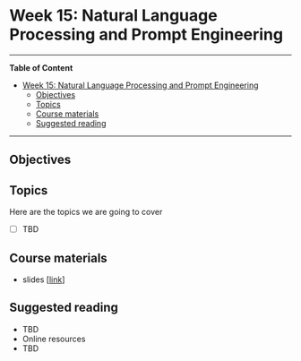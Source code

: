 # Week 15: Natural Language Processing and Prompt Engineering
---

**Table of Content**
- [Week 15: Natural Language Processing and Prompt Engineering](#week-15-natural-language-processing-and-prompt-engineering)
  - [Objectives](#objectives)
  - [Topics](#topics)
  - [Course materials](#course-materials)
  - [Suggested reading](#suggested-reading)

---
## Objectives


## Topics
Here are the topics we are going to cover
* [ ] TBD


## Course materials
* slides [[link](TBD)]

## Suggested reading
* TBD
* Online resources
* TBD